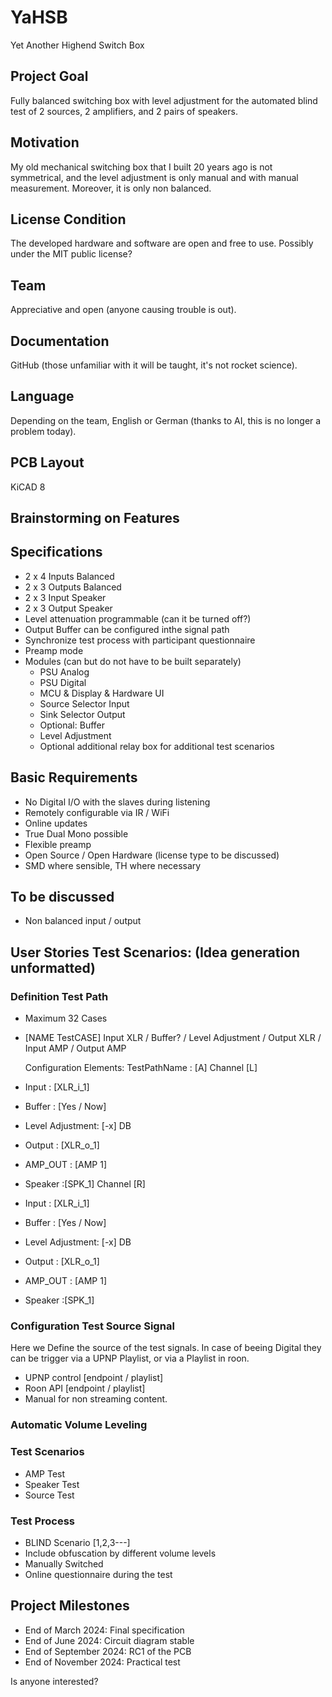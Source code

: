 # YaHSB
Yet Another Highend Switch  Box
## Project Goal
Fully balanced switching box with level adjustment for the automated blind test of 2 sources, 2 amplifiers, and 2 pairs of speakers.

## Motivation
My old mechanical switching box that I built 20 years ago is not symmetrical, and the level adjustment is only manual and with manual measurement. Moreover, it is only non balanced.

## License Condition
The developed hardware and software are open and free to use. Possibly under the MIT public license?

## Team
Appreciative and open (anyone causing trouble is out).

## Documentation
GitHub (those unfamiliar with it will be taught, it's not rocket science).

## Language
Depending on the team, English or German (thanks to AI, this is no longer a problem today).

## PCB Layout
KiCAD 8

## Brainstorming on Features


## Specifications

- 2 x 4 Inputs Balanced 
- 2 x 3 Outputs Balanced
- 2 x 3 Input Speaker
- 2 x 3 Output Speaker
- Level attenuation programmable (can it be turned off?)
- Output Buffer can be configured inthe signal path
- Synchronize test process with participant questionnaire
- Preamp mode
- Modules (can but do not have to be built separately)
  - PSU Analog
  - PSU Digital
  - MCU & Display & Hardware UI
  - Source Selector Input
  - Sink Selector Output
  - Optional: Buffer
  - Level Adjustment
  - Optional additional relay box for additional test scenarios

## Basic Requirements

- No Digital I/O with the slaves during listening
- Remotely configurable via IR / WiFi
- Online updates
- True Dual Mono possible
- Flexible preamp
- Open Source / Open Hardware (license type to be discussed)
- SMD where sensible, TH where necessary

## To be discussed

- Non balanced input / output

## User Stories Test Scenarios: (Idea generation unformatted)

### Definition Test Path

- Maximum 32 Cases
- [NAME TestCASE] Input XLR / Buffer? / Level Adjustment / Output XLR / Input AMP / Output AMP
  
  Configuration Elements:
  TestPathName : [A]
    Channel [L]  
-  Input : [XLR_i_1]
-  Buffer : [Yes / Now]
-  Level Adjustment: [-x] DB
-  Output : [XLR_o_1]
-  AMP_OUT : [AMP 1]
-  Speaker :[SPK_1]
  Channel [R]
-   Input : [XLR_i_1]
-   Buffer : [Yes / Now]
-   Level Adjustment: [-x] DB
-   Output : [XLR_o_1]
-    AMP_OUT : [AMP 1]
-    Speaker :[SPK_1]


### Configuration Test Source Signal
Here we Define the source of the test signals. In case of beeing Digital they can be trigger via a UPNP Playlist, or via a Playlist in roon.
- UPNP control [endpoint / playlist]
- Roon API [endpoint / playlist]
- Manual for non streaming content.

### Automatic Volume Leveling
### Test Scenarios

- AMP Test
- Speaker Test
- Source Test

### Test Process

- BLIND Scenario [1,2,3---]
- Include obfuscation by different volume levels
- Manually Switched
- Online questionnaire during the test

## Project Milestones

- End of March 2024: Final specification
- End of June 2024: Circuit diagram stable
- End of September 2024: RC1 of the PCB
- End of November 2024: Practical test

Is anyone interested?
